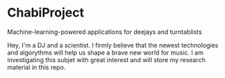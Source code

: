 # ChabiProject
Machine-learning-powered applications for deejays and turntablists

Hey, I'm a DJ and a scientist. I firmly believe that the newest technologies and algorythms will help us shape a brave new world for music. I am investigating this subjet with great interest and will store my research material in this repo. 
